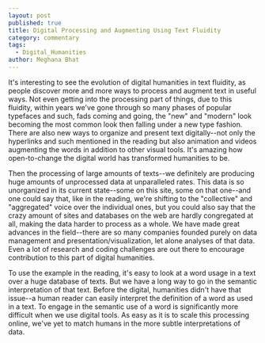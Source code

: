 ```yaml
---
layout: post
published: true
title: Digital Processing and Augmenting Using Text Fluidity
category: commentary
tags: 
  - Digital_Humanities
author: Meghana Bhat
---
```


It's interesting to see the evolution of digital humanities in text fluidity, as people discover more and more ways to process and augment text in useful ways. Not even getting into the processing part of things, due to this fluidity, within years we've gone through so many phases of popular typefaces and such, fads coming and going, the "new" and "modern" look becoming the most common look then falling under a new type fashion. There are also new ways to organize and present text digitally--not only the hyperlinks and such mentioned in the reading but also animation and videos augmenting the words in addition to other visual tools. It's amazing how open-to-change the digital world has transformed humanities to be.

Then the processing of large amounts of texts--we definitely are producing huge amounts of unprocessed data at unparalleled rates. This data is so unorganized in its current state--some on this site, some on that one--and one could say that, like in the reading, we're shifting to the "collective" and "aggregated" voice over the individual ones, but you could also say that the crazy amount of sites and databases on the web are hardly congregated at all, making the data harder to process as a whole. We have made great advances in the field--there are so many companies founded purely on data management and presentation/visualization, let alone analyses of that data. Even a lot of research and coding challenges are out there to encourage contribution to this part of digital humanities.

To use the example in the reading, it's easy to look at a word usage in a text over a huge database of texts. But we have a long way to go in the semantic interpretation of that text. Before the digital, humanities didn't have that issue--a human reader can easily interpret the definition of a word as used in a text. To engage in the semantic use of a word is significantly more difficult when we use digital tools. As easy as it is to scale this processing online, we've yet to match humans in the more subtle interpretations of data.


